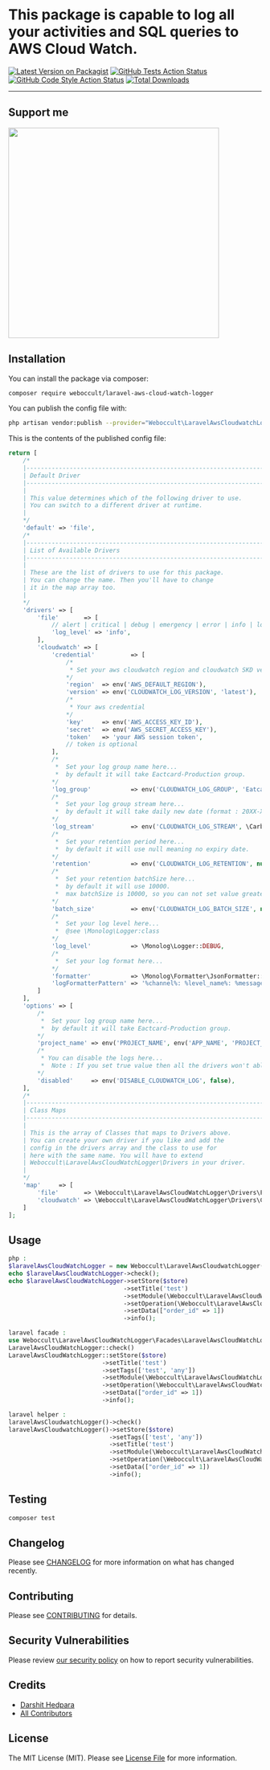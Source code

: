 # This package is capable to log all your activities and SQL queries to AWS Cloud Watch.

[![Latest Version on Packagist](https://img.shields.io/packagist/v/weboccult/laravel-aws-cloud-watch-logger.svg?style=flat-square)](https://packagist.org/packages/weboccult/laravel-aws-cloud-watch-logger)
[![GitHub Tests Action Status](https://img.shields.io/github/workflow/status/weboccult/laravel-aws-cloud-watch-logger/run-tests?label=tests)](https://github.com/weboccult/laravel-aws-cloud-watch-logger/actions?query=workflow%3Arun-tests+branch%3Amain)
[![GitHub Code Style Action Status](https://img.shields.io/github/workflow/status/weboccult/laravel-aws-cloud-watch-logger/Check%20&%20fix%20styling?label=code%20style)](https://github.com/weboccult/laravel-aws-cloud-watch-logger/actions?query=workflow%3A"Check+%26+fix+styling"+branch%3Amain)
[![Total Downloads](https://img.shields.io/packagist/dt/weboccult/laravel-aws-cloud-watch-logger.svg?style=flat-square)](https://packagist.org/packages/weboccult/laravel-aws-cloud-watch-logger)

---

## Support me

[<img src="" width="419px" />](link)




## Installation

You can install the package via composer:

```bash
composer require weboccult/laravel-aws-cloud-watch-logger
```

[comment]: <> (You can publish and run the migrations with:)

[comment]: <> (```bash)

[comment]: <> (php artisan vendor:publish --provider="Weboccult\LaravelAwsCloudwatchLogger\LaravelAwsCloudwatchLoggerServiceProvider" --tag="laravel-aws-cloud-watch-logger-migrations")

[comment]: <> (php artisan migrate)

[comment]: <> (```)

You can publish the config file with:
```bash
php artisan vendor:publish --provider="Weboccult\LaravelAwsCloudwatchLogger\LaravelAwsCloudwatchLoggerServiceProvider" --tag="laravel-aws-cloud-watch-logger-config"
```

This is the contents of the published config file:

```php
return [
    /*
    |--------------------------------------------------------------------------
    | Default Driver
    |--------------------------------------------------------------------------
    |
    | This value determines which of the following driver to use.
    | You can switch to a different driver at runtime.
    |
    */
    'default' => 'file',
    /*
    |--------------------------------------------------------------------------
    | List of Available Drivers
    |--------------------------------------------------------------------------
    |
    | These are the list of drivers to use for this package.
    | You can change the name. Then you'll have to change
    | it in the map array too.
    |
    */
    'drivers' => [
        'file'       => [
            // alert | critical | debug | emergency | error | info | log | notice | warning | write
            'log_level' => 'info',
        ],
        'cloudwatch' => [
            'credential'          => [
                /*
                 * Set your aws cloudwatch region and cloudwatch SKD version here...
                */
                'region'  => env('AWS_DEFAULT_REGION'),
                'version' => env('CLOUDWATCH_LOG_VERSION', 'latest'),
                /*
                 * Your aws credential
                */
                'key'     => env('AWS_ACCESS_KEY_ID'),
                'secret'  => env('AWS_SECRET_ACCESS_KEY'),
                'token'   => 'your AWS session token',
                // token is optional
            ],
            /*
             *  Set your log group name here...
             *  by default it will take Eactcard-Production group.
            */
            'log_group'           => env('CLOUDWATCH_LOG_GROUP', 'Eatcard-Production'),
            /*
             *  Set your log group stream here...
             *  by default it will take daily new date (format : 20XX-XX-XX).
            */
            'log_stream'          => env('CLOUDWATCH_LOG_STREAM', \Carbon\Carbon::now()->format('Y-m-d')),
            /*
             *  Set your retention period here...
             *  by default it will use null meaning no expiry date.
            */
            'retention'           => env('CLOUDWATCH_LOG_RETENTION', null),
            /*
             *  Set your retention batchSize here...
             *  by default it will use 10000.
             *  max batchSize is 10000, so you can not set value greater than 10000.
            */
            'batch_size'          => env('CLOUDWATCH_LOG_BATCH_SIZE', null),
            /*
             *  Set your log level here...
             *  @see \Monolog\Logger:class
            */
            'log_level'           => \Monolog\Logger::DEBUG,
            /*
             *  Set your log format here...
            */
            'formatter'           => \Monolog\Formatter\JsonFormatter::class,
            'logFormatterPattern' => '%channel%: %level_name%: %message% %context% %extra%',
        ]
    ],
    'options' => [
        /*
         *  Set your log group name here...
         *  by default it will take Eactcard-Production group.
        */
        'project_name' => env('PROJECT_NAME', env('APP_NAME', 'PROJECT_NAME_NOT_CONFIGURED')),
        /*
         * You can disable the logs here...
         *  Note : If you set true value then all the drivers won't able to send/write the logs
        */
        'disabled'     => env('DISABLE_CLOUDWATCH_LOG', false),
    ],
    /*
    |--------------------------------------------------------------------------
    | Class Maps
    |--------------------------------------------------------------------------
    |
    | This is the array of Classes that maps to Drivers above.
    | You can create your own driver if you like and add the
    | config in the drivers array and the class to use for
    | here with the same name. You will have to extend
    | Weboccult\LaravelAwsCloudWatchLogger\Drivers in your driver.
    |
    */
    'map'     => [
        'file'       => \Weboccult\LaravelAwsCloudWatchLogger\Drivers\FileDriver::class,
        'cloudwatch' => \Weboccult\LaravelAwsCloudWatchLogger\Drivers\CloudWatchDriver::class,
    ]
];
```

## Usage

```php
php :
$laravelAwsCloudWatchLogger = new Weboccult\LaravelAwsCloudwatchLogger();
echo $laravelAwsCloudWatchLogger->check();
echo $laravelAwsCloudWatchLogger->setStore($store)
                                ->setTitle('test')
                                ->setModule(\Weboccult\LaravelAwsCloudWatchLogger\Types\Modules::ORDER)
                                ->setOperation(\Weboccult\LaravelAwsCloudWatchLogger\Types\Operations::CREATE)
                                ->setData(["order_id" => 1])
                                ->info();

laravel facade :
use Weboccult\LaravelAwsCloudWatchLogger\Facades\LaravelAwsCloudWatchLogger;
LaravelAwsCloudWatchLogger::check()
LaravelAwsCloudWatchLogger::setStore($store)
                          ->setTitle('test')
                          ->setTags(['test', 'any'])
                          ->setModule(\Weboccult\LaravelAwsCloudWatchLogger\Types\Modules::ORDER)
                          ->setOperation(\Weboccult\LaravelAwsCloudWatchLogger\Types\Operations::CREATE)
                          ->setData(["order_id" => 1])
                          ->info();

laravel helper :
laravelAwsCloudwatchLogger()->check()
laravelAwsCloudwatchLogger()->setStore($store)
                            ->setTags(['test', 'any'])
                            ->setTitle('test')
                            ->setModule(\Weboccult\LaravelAwsCloudWatchLogger\Types\Modules::ORDER)
                            ->setOperation(\Weboccult\LaravelAwsCloudWatchLogger\Types\Operations::CREATE)
                            ->setData(["order_id" => 1])
                            ->info();
```

## Testing

```bash
composer test
```

## Changelog

Please see [CHANGELOG](CHANGELOG.md) for more information on what has changed recently.

## Contributing

Please see [CONTRIBUTING](.github/CONTRIBUTING.md) for details.

## Security Vulnerabilities

Please review [our security policy](../../security/policy) on how to report security vulnerabilities.

## Credits

- [Darshit Hedpara](https://github.com/darshithedpara)
- [All Contributors](../../contributors)

## License

The MIT License (MIT). Please see [License File](LICENSE.md) for more information.
